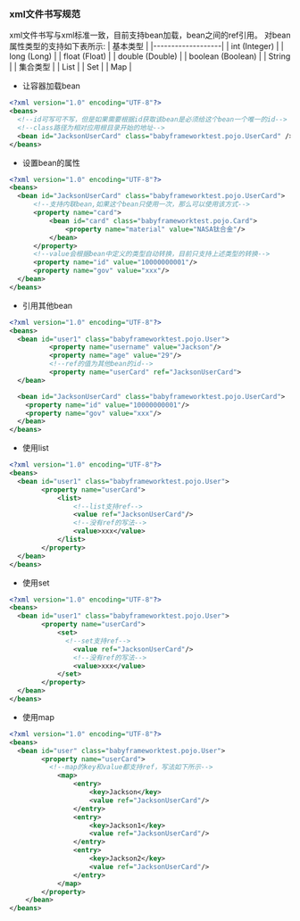 ### xml文件书写规范
xml文件书写与xml标准一致，目前支持bean加载，bean之间的ref引用。
对bean属性类型的支持如下表所示:
| 基本类型          |
|-------------------|
| int (Integer)     |
| long (Long)       |
| float (Float)     |
| double (Double)   |
| boolean (Boolean) |
| String            |
| 集合类型          |
| List              |
| Set               |
| Map               |

+ 让容器加载bean

```xml
<?xml version="1.0" encoding="UTF-8"?>
<beans>
  <!--id可写可不写，但是如果需要根据id获取该bean是必须给这个bean一个唯一的id-->
  <!--class路径为相对应用根目录开始的地址-->
  <bean id="JacksonUserCard" class="babyframeworktest.pojo.UserCard" />
</beans>
```

+ 设置bean的属性

```xml
<?xml version="1.0" encoding="UTF-8"?>
<beans>
  <bean id="JacksonUserCard" class="babyframeworktest.pojo.UserCard">
      <!--支持内联bean,如果这个bean只使用一次，那么可以使用该方式-->
      <property name="card">
          <bean id="card" class="babyframeworktest.pojo.Card">
              <property name="material" value="NASA钛合金"/>
          </bean>
      </property>
      <!--value会根据bean中定义的类型自动转换，目前只支持上述类型的转换-->
      <property name="id" value="10000000001"/>
      <property name="gov" value="xxx"/>
  </bean>
</beans>
```

+ 引用其他bean

```xml
<?xml version="1.0" encoding="UTF-8"?>
<beans>
  <bean id="user1" class="babyframeworktest.pojo.User">
          <property name="username" value="Jackson"/>
          <property name="age" value="29"/>
          <!--ref的值为其他bean的id-->
          <property name="userCard" ref="JacksonUserCard">
  </bean>

  <bean id="JacksonUserCard" class="babyframeworktest.pojo.UserCard">
    <property name="id" value="10000000001"/>
    <property name="gov" value="xxx"/>
  </bean>
</beans>

```

+ 使用list
```xml
<?xml version="1.0" encoding="UTF-8"?>
<beans>
  <bean id="user1" class="babyframeworktest.pojo.User">
        <property name="userCard">
            <list>
                <!--list支持ref-->
                <value ref="JacksonUserCard"/>
                <!--没有ref的写法-->
                <value>xxx</value>
            </list>
        </property>
  </bean>
</beans>
```

+ 使用set
```xml
<?xml version="1.0" encoding="UTF-8"?>
<beans>
  <bean id="user1" class="babyframeworktest.pojo.User">
        <property name="userCard">
            <set>
              <!--set支持ref-->
                <value ref="JacksonUserCard"/>
                <!--没有ref的写法-->
                <value>xxx</value>
            </set>
        </property>
  </bean>
</beans>
```

+ 使用map
```xml
<?xml version="1.0" encoding="UTF-8"?>
<beans>
  <bean id="user" class="babyframeworktest.pojo.User">
        <property name="userCard">
          <!--map的key和value都支持ref，写法如下所示-->
            <map>
                <entry>
                    <key>Jackson</key>
                    <value ref="JacksonUserCard"/>
                </entry>
                <entry>
                    <key>Jackson1</key>
                    <value ref="JacksonUserCard"/>
                </entry>
                <entry>
                    <key>Jackson2</key>
                    <value ref="JacksonUserCard"/>
                </entry>
            </map>
        </property>
    </bean>
</beans>
```
